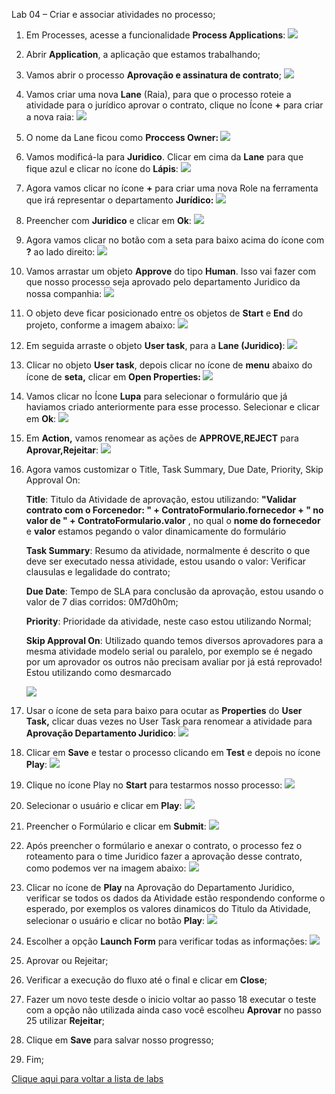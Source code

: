 ﻿Lab 04 – Criar e associar atividades no processo;

1. Em Processes, acesse a funcionalidade **Process Applications**:
   ![](Aspose.Words.2b69f4e8-d131-4524-b9f4-e07d5f2f1f9d.001.png)
1. Abrir **Application**, a aplicação que estamos trabalhando;
1. Vamos abrir o processo **Aprovação e assinatura de contrato**;
   ![](Aspose.Words.2b69f4e8-d131-4524-b9f4-e07d5f2f1f9d.002.png)
1. Vamos criar uma nova **Lane** (Raia), para que o processo roteie a atividade para o jurídico aprovar o contrato, clique no Ícone **+** para criar a nova raia:
   ![](Aspose.Words.2b69f4e8-d131-4524-b9f4-e07d5f2f1f9d.003.png)
1. O nome da Lane ficou como **Proccess Owner:
   ![](Aspose.Words.2b69f4e8-d131-4524-b9f4-e07d5f2f1f9d.004.png)**
1. Vamos modificá-la para **Juridico**. Clicar em cima da **Lane** para que fique azul e clicar no ícone do **Lápis**:
   ![](Aspose.Words.2b69f4e8-d131-4524-b9f4-e07d5f2f1f9d.005.png)
1. Agora vamos clicar no ícone **+** para criar uma nova Role na ferramenta que irá representar o departamento **Jurídico:**
   ![](Aspose.Words.2b69f4e8-d131-4524-b9f4-e07d5f2f1f9d.006.png)
1. Preencher com **Juridico** e clicar em **Ok**:
   ![](Aspose.Words.2b69f4e8-d131-4524-b9f4-e07d5f2f1f9d.007.png)
1. Agora vamos clicar no botão com a seta para baixo acima do ícone com **?** ao lado direito:
   ![](Aspose.Words.2b69f4e8-d131-4524-b9f4-e07d5f2f1f9d.008.png)
1. Vamos arrastar um objeto **Approve** do tipo **Human**. Isso vai fazer com que nosso processo seja aprovado pelo departamento Juridico da nossa companhia:
   ![](Aspose.Words.2b69f4e8-d131-4524-b9f4-e07d5f2f1f9d.009.png)
1. O objeto deve ficar posicionado entre os objetos de **Start** e **End** do projeto, conforme a imagem abaixo:
   ![](Aspose.Words.2b69f4e8-d131-4524-b9f4-e07d5f2f1f9d.010.png)
1. Em seguida arraste o objeto **User task**, para a **Lane (Juridico)**:
   ![](Aspose.Words.2b69f4e8-d131-4524-b9f4-e07d5f2f1f9d.011.png)
1. Clicar no objeto **User task**, depois clicar no ícone de **menu** abaixo do ícone de **seta,** clicar em **Open Properties:
   ![](Aspose.Words.2b69f4e8-d131-4524-b9f4-e07d5f2f1f9d.012.png)**
1. Vamos clicar no Ícone **Lupa** para selecionar o formulário que já haviamos criado anteriormente para esse processo. Selecionar e clicar em **Ok**:
   ![](Aspose.Words.2b69f4e8-d131-4524-b9f4-e07d5f2f1f9d.013.png)
1. Em **Action,** vamos renomear as ações de **APPROVE,REJECT** para **Aprovar,Rejeitar**:
   ![](Aspose.Words.2b69f4e8-d131-4524-b9f4-e07d5f2f1f9d.014.png)
1. Agora vamos customizar o Title, Task Summary, Due Date, Priority, Skip Approval On:

   **Title**: Titulo da Atividade de aprovação, estou utilizando: **"Validar contrato com o Forcenedor: " + ContratoFormulario.fornecedor + " no valor de " + ContratoFormulario.valor** , no qual o **nome do fornecedor** e **valor** estamos pegando o valor dinamicamente do formulário

   **Task Summary**: Resumo da atividade, normalmente é descrito o que deve ser executado nessa atividade, estou usando o valor: Verificar clausulas e legalidade do contrato;
   
   **Due Date**: Tempo de SLA para conclusão da aprovação, estou usando o valor de 7 dias corridos: 0M7d0h0m;
   
   **Priority**: Prioridade da atividade, neste caso estou utilizando Normal;
   
   **Skip Approval On**: Utilizado quando temos diversos aprovadores para a mesma atividade modelo serial ou paralelo, por exemplo se é negado por um aprovador os outros não precisam avaliar por já está reprovado! Estou utilizando como desmarcado
   
   ![](Aspose.Words.2b69f4e8-d131-4524-b9f4-e07d5f2f1f9d.015.png)
1. Usar o ícone de seta para baixo para ocutar as **Properties** do **User Task,** clicar duas vezes no User Task para renomear a atividade para **Aprovação Departamento Juridico**:
   ![](Aspose.Words.2b69f4e8-d131-4524-b9f4-e07d5f2f1f9d.016.png)
1. Clicar em **Save** e testar o processo clicando em **Test** e depois no ícone **Play**:
   ![](Aspose.Words.2b69f4e8-d131-4524-b9f4-e07d5f2f1f9d.017.png)
1. Clique no ícone Play no **Start** para testarmos nosso processo:
   ![](Aspose.Words.2b69f4e8-d131-4524-b9f4-e07d5f2f1f9d.018.png)
1. Selecionar o usuário e clicar em **Play**:
   ![](Aspose.Words.2b69f4e8-d131-4524-b9f4-e07d5f2f1f9d.019.png)
1. Preencher o Formúlario e clicar em **Submit**:
   ![](Aspose.Words.2b69f4e8-d131-4524-b9f4-e07d5f2f1f9d.020.png)
1. Após preencher o formúlario e anexar o contrato, o processo fez o roteamento para o time Juridico fazer a aprovação desse contrato, como podemos ver na imagem abaixo:
   ![](Aspose.Words.2b69f4e8-d131-4524-b9f4-e07d5f2f1f9d.021.png)
1. Clicar no ícone de **Play** na Aprovação do Departamento Juridico, verificar se todos os dados da Atividade estão respondendo conforme o esperado, por exemplos os valores dinamicos do Titulo da Atividade, selecionar o usuário e clicar no botão **Play**:
   ![](Aspose.Words.2b69f4e8-d131-4524-b9f4-e07d5f2f1f9d.022.png)
1. Escolher a opção **Launch Form** para verificar todas as informações:
   ![](Aspose.Words.2b69f4e8-d131-4524-b9f4-e07d5f2f1f9d.023.png)
1. Aprovar ou Rejeitar;
1. Verificar a execução do fluxo até o final e clicar em **Close**;
1. Fazer um novo teste desde o inicio voltar ao passo 18 executar o teste com a opção não utilizada ainda caso você escolheu **Aprovar** no passo 25 utilizar **Rejeitar**;
1. Clique em **Save** para salvar nosso progresso;
1. Fim;


[Clique aqui para voltar a lista de labs](https://github.com/vhakamine/OIC_HANDS_ON/blob/main/README.md)

